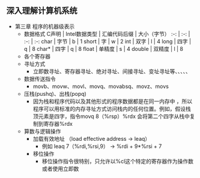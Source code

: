## 深入理解计算机系统
- 第三章 程序的机器级表示
	-	数据格式
		C声明 | Intel数据类型 | 汇编代码后缀 | 大小（字节） 
		:-:  | :-: | :-: | :-: 
		char  | 字节 | b | 1 
		short  |	字	| w |	2 
		int |	双字 | l | 4
		long | 四字 | q | 8
		char* | 四字 | q | 8
		float | 单精度 | s | 4
		double | 双精度 | l | 8
	-	各个寄存器
	- 	寻址方式
		- 立即数寻址、寄存器寻址、绝对寻址、间接寻址、变址寻址等、、、、、  
	-  数据传送指令
		-	movb、movw、movl、movq、movabsq、movz、movs
	-	压栈(pushq)、出栈(popq)
		-	因为栈和程序代码以及其他形式的程序数据都是在同一内存中 ，所以程序可以用标准的内存寻址方式访问栈内的任何位置。例如，假设栈顶元素是四字，指令movq 8（%rsp）%rdx 会将第二个四字从栈中复制到寄存器%rdx 
	-	算数与逻辑操作
		-	加载有效地址  （load effective address -> leaq） 
			-	例如 leaq 7（%rdi,%rsi,9） -> %rdi + 9*%rsi + 7 
		-	移位操作
			-	移位操作指令很特别，只允许以%cl这个特定的寄存器作为操作数或者使用立即数  